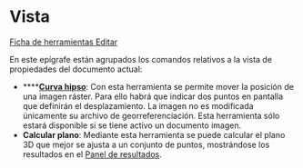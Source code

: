 # Vista

[Ficha de herramientas Editar](./)

En este epígrafe están agrupados los comandos relativos a la vista de propiedades del documento actual:

* \*\*\*\*[**Curva hipso**](../../otras-herramientas/curva-hipsometrica.md): Con esta herramienta se permite mover la posición de una imagen ráster. Para ello habrá que indicar dos puntos en pantalla que definirán el desplazamiento. La imagen no es modificada únicamente su archivo de georreferenciación. Esta herramienta sólo estará disponible si se tiene activo un documento imagen.
* **Calcular plano**: Mediante esta herramienta se puede calcular el plano 3D que mejor se ajusta a un conjunto de puntos, mostrándose los resultados en el [Panel de resultados](../../introduccion/paneles-de-la-aplicacion/panel-resultados.md).

